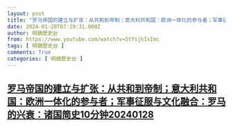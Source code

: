 ```yaml
---
layout: post
title: "罗马帝国的建立与扩张：从共和到帝制；意大利共和国：欧洲一体化的参与者；军事征服与文化融合：罗马的兴衰：诸国简史10分钟20240128"
date: 2024-01-28T07:19:31.000Z
author: 明鏡歷史台
from: https://www.youtube.com/watch?v=5tYsjhIxImc
tags: [ 明鏡歷史台 ]
comments: True
categories: [ 明鏡歷史台 ]
---
```

<!--1706426371000-->
[罗马帝国的建立与扩张：从共和到帝制；意大利共和国：欧洲一体化的参与者；军事征服与文化融合：罗马的兴衰：诸国简史10分钟20240128](https://www.youtube.com/watch?v=5tYsjhIxImc)
------

<div>

</div>
